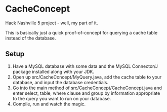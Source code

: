 CacheConcept
============

Hack Nashville 5 project - well, my part of it.

This is basically just a quick proof-of-concept for querying a cache table instead of the database.

Setup
-----

1) Have a MySQL database with some data and the MySQL Connector/J package installed along with your JDK.
2) Open up src/CacheConcept/MyQuery.java, add the cache table to your database, and input the database credentials.
3) Go into the main method of src/CacheConcept/CacheConcept.java and enter select, table, where clause and group by information appropriate to the query you want to run on your database.
4) Compile, run and watch the magic.
